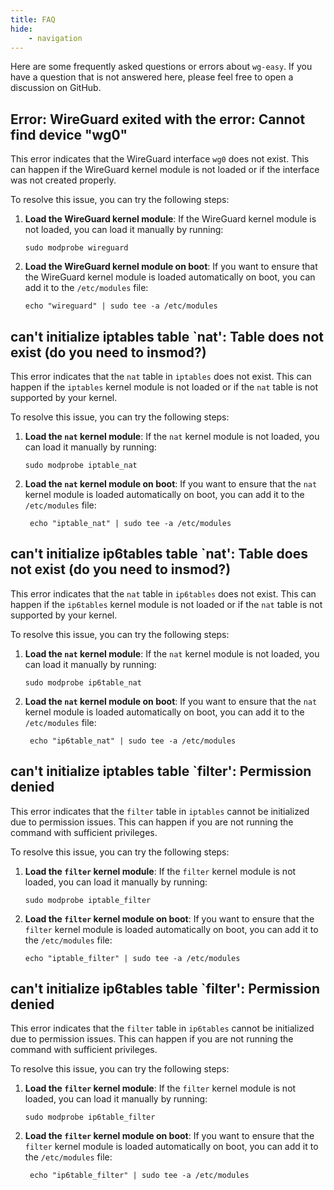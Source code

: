 ```yaml
---
title: FAQ
hide:
    - navigation
---
```


Here are some frequently asked questions or errors about `wg-easy`. If you have a question that is not answered here, please feel free to open a discussion on GitHub.

## Error: WireGuard exited with the error: Cannot find device "wg0"

This error indicates that the WireGuard interface `wg0` does not exist. This can happen if the WireGuard kernel module is not loaded or if the interface was not created properly.

To resolve this issue, you can try the following steps:

1. **Load the WireGuard kernel module**: If the WireGuard kernel module is not loaded, you can load it manually by running:

    ```shell
    sudo modprobe wireguard
    ```

2. **Load the WireGuard kernel module on boot**: If you want to ensure that the WireGuard kernel module is loaded automatically on boot, you can add it to the `/etc/modules` file:

    ```shell
    echo "wireguard" | sudo tee -a /etc/modules
    ```

## can't initialize iptables table `nat': Table does not exist (do you need to insmod?)

This error indicates that the `nat` table in `iptables` does not exist. This can happen if the `iptables` kernel module is not loaded or if the `nat` table is not supported by your kernel.

To resolve this issue, you can try the following steps:

1. **Load the `nat` kernel module**: If the `nat` kernel module is not loaded, you can load it manually by running:

    ```shell
    sudo modprobe iptable_nat
    ```

2. **Load the `nat` kernel module on boot**: If you want to ensure that the `nat` kernel module is loaded automatically on boot, you can add it to the `/etc/modules` file:

    ```shell
     echo "iptable_nat" | sudo tee -a /etc/modules
    ```

## can't initialize ip6tables table `nat': Table does not exist (do you need to insmod?)

This error indicates that the `nat` table in `ip6tables` does not exist. This can happen if the `ip6tables` kernel module is not loaded or if the `nat` table is not supported by your kernel.

To resolve this issue, you can try the following steps:

1. **Load the `nat` kernel module**: If the `nat` kernel module is not loaded, you can load it manually by running:

    ```shell
    sudo modprobe ip6table_nat
    ```

2. **Load the `nat` kernel module on boot**: If you want to ensure that the `nat` kernel module is loaded automatically on boot, you can add it to the `/etc/modules` file:

    ```shell
     echo "ip6table_nat" | sudo tee -a /etc/modules
    ```

## can't initialize iptables table `filter': Permission denied

This error indicates that the `filter` table in `iptables` cannot be initialized due to permission issues. This can happen if you are not running the command with sufficient privileges.

To resolve this issue, you can try the following steps:

1. **Load the `filter` kernel module**: If the `filter` kernel module is not loaded, you can load it manually by running:

    ```shell
    sudo modprobe iptable_filter
    ```

2. **Load the `filter` kernel module on boot**: If you want to ensure that the `filter` kernel module is loaded automatically on boot, you can add it to the `/etc/modules` file:

    ```shell
    echo "iptable_filter" | sudo tee -a /etc/modules
    ```

## can't initialize ip6tables table `filter': Permission denied

This error indicates that the `filter` table in `ip6tables` cannot be initialized due to permission issues. This can happen if you are not running the command with sufficient privileges.

To resolve this issue, you can try the following steps:

1. **Load the `filter` kernel module**: If the `filter` kernel module is not loaded, you can load it manually by running:

    ```shell
    sudo modprobe ip6table_filter
    ```

2. **Load the `filter` kernel module on boot**: If you want to ensure that the `filter` kernel module is loaded automatically on boot, you can add it to the `/etc/modules` file:

    ```shell
     echo "ip6table_filter" | sudo tee -a /etc/modules
    ```
